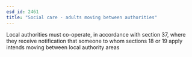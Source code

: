 ```yaml
---
esd_id: 2461
title: "Social care - adults moving between authorities"
---
```


Local authorities must co-operate, in accordance with section 37, where they receive notification that someone to whom sections 18 or 19 apply intends moving between local authority areas

